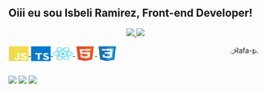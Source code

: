 ## Oiii eu sou Isbeli Ramirez, Front-end Developer!
<div align="center">
  <a href="https://github.com/Isbeli">
  <img height="180em" src="https://github-readme-stats.vercel.app/api?username=Isbeli&show_icons=true&theme=dark&include_all_commits=true&count_private=true"/>
  <img height="180em" src="https://github-readme-stats.vercel.app/api/top-langs/?username=Isbeli&layout=compact&langs_count=7&theme=dark"/>
  </a>
</div>
<div style="display: inline_block"><br>
  <a href="https://github.com/isbeli">
  <img align="center" alt="Isbe-Js" height="30" width="40" src="https://raw.githubusercontent.com/devicons/devicon/master/icons/javascript/javascript-plain.svg">
  <img align="center" alt="Isbe-Ts" height="30" width="40" src="https://raw.githubusercontent.com/devicons/devicon/master/icons/typescript/typescript-plain.svg">
  <img align="center" alt="Isbe-React" height="30" width="40" src="https://raw.githubusercontent.com/devicons/devicon/master/icons/react/react-original.svg">
  <img align="center" alt="Isbe-HTML" height="30" width="40" src="https://raw.githubusercontent.com/devicons/devicon/master/icons/html5/html5-original.svg">
  <img align="center" alt="Isbe-CSS" height="30" width="40" src="https://raw.githubusercontent.com/devicons/devicon/master/icons/css3/css3-original.svg">
 
  <img align="right" alt="Rafa-pic" height="150" style="border-radius:50px;" src="https://media.istockphoto.com/vectors/line-web-design-and-front-end-development-icon-isolated-on-white-vector-id1286019334?k=20&m=1286019334&s=612x612&w=0&h=3DtRpEwhkgHXdpS9p5YB4ftH30YIdvj9Asnvq3eDnC4=">
  </a>
</div>
  
  ##
 
<div> 
  
  <a href="https://www.instagram.com/isbelij/" target="_blank"><img src="https://img.shields.io/badge/-Instagram-%23E4405F?style=for-the-badge&logo=instagram&logoColor=white" target="_blank"></a>
  <a href = "mailto:isbeliramirez8@gmail.com"><img src="https://img.shields.io/badge/-Gmail-%23333?style=for-the-badge&logo=gmail&logoColor=white" target="_blank"></a>
  <a href="https://www.linkedin.com/in/isbeli-ramirez-43a802130/" target="_blank"><img src="https://img.shields.io/badge/-LinkedIn-%230077B5?style=for-the-badge&logo=linkedin&logoColor=white" target="_blank"></a> 
 <a href="https://github.com/isbeli">
  
 </a>
</div>
